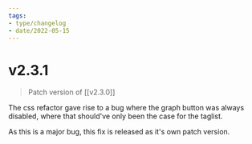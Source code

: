 ```yaml
---
tags:
- type/changelog
- date/2022-05-15
---
```


# v2.3.1
> Patch version of [[v2.3.0]]

The css refactor gave rise to a bug where the graph button was always disabled, where that should've only been the case for the taglist.

As this is a major bug, this fix is released as it's own patch version.